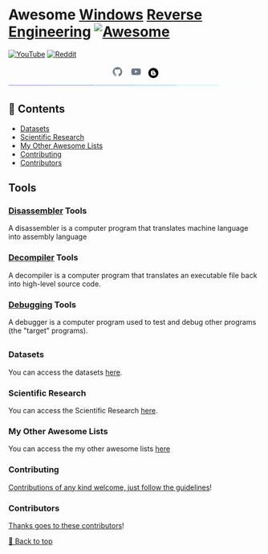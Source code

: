 # Awesome [Windows](https://en.wikipedia.org/wiki/Machine_code) [Reverse](https://www.apriorit.com/dev-blog/366-software-reverse-engineering-tools) [Engineering](https://wiki.installgentoo.com/wiki/Reverse_Engineering) [![Awesome](https://awesome.re/badge.svg)](https://awesome.re)
[![YouTube](https://img.shields.io/badge/YouTube-%23FF0000.svg?style=for-the-badge&logo=YouTube&logoColor=white)](https://youtube.com/playlist?list=PL9V4Zu3RroiX0PgH9Ahf1wueyGiGprAz7&si=JDxNLcyRYyALGU7B) [![Reddit](https://img.shields.io/badge/Reddit-FF4500?style=for-the-badge&logo=reddit&logoColor=white)](https://www.reddit.com/r/ReverseEngineering/)

<p align="center">
    <a href="https://github.com/cybersecurity-dev/"><img height="25" src="https://github.com/cybersecurity-dev/cybersecurity-dev/blob/main/assets/github.svg" alt="GitHub"></a>
    &nbsp;
    <a href="https://www.youtube.com/@CyberThreatDefence"><img height="25" src="https://github.com/cybersecurity-dev/cybersecurity-dev/blob/main/assets/youtube.svg" alt="YouTube"></a>
    &nbsp;
    <a href="https://cyberthreatdefence.com/my_awesome_lists"><img height="20" src="https://github.com/cybersecurity-dev/cybersecurity-dev/blob/main/assets/blog.svg" alt="My Awesome Lists"></a>
    <img src="https://github.com/cybersecurity-dev/cybersecurity-dev/blob/main/assets/bar.gif">
</p>

## 📖 Contents
- [Datasets](#datasets)
- [Scientific Research](#scientific-research)
- [My Other Awesome Lists](#my-other-awesome-lists)
- [Contributing](#contributing)
- [Contributors](#contributors)

## Tools

### [Disassembler](https://en.wikipedia.org/wiki/Disassembler) Tools
A disassembler is a computer program that translates machine language into assembly language

### [Decompiler](https://en.wikipedia.org/wiki/Decompiler) Tools
A decompiler is a computer program that translates an executable file back into high-level source code. 

### [Debugging](https://en.wikipedia.org/wiki/Debugger) Tools
A debugger is a computer program used to test and debug other programs (the "target" programs).

##

### Datasets
You can access the datasets [here](https://github.com/cybersecurity-dev/awesome-malware-datasets?tab=readme-ov-file#windows).

### Scientific Research
You can access the Scientific Research [here](https://github.com/cybersecurity-dev/awesome-static-windows-malware-analysis-scientific-research).

### My Other Awesome Lists
You can access the my other awesome lists [here](https://cyberthreatdefence.com/my_awesome_lists)

### Contributing
[Contributions of any kind welcome, just follow the guidelines](contributing.md)!

### Contributors
[Thanks goes to these contributors](https://github.com/cybersecurity-dev/awesome-windows-reverse-engineering/graphs/contributors)!

[🔼 Back to top](#awesome-windows-reverse-engineering-)


